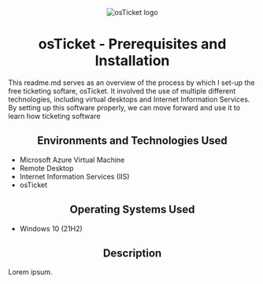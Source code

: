 <div align="center">
	<img src="https://i.imgur.com/Clzj7Xs.png" alt="osTicket logo"/>
</div>

<h1 align="center">osTicket - Prerequisites and Installation</h1>
	<p>This readme.md serves as an overview of the process by which I set-up the free ticketing softare, osTicket. It involved the use of multiple different technologies, including virtual desktops and Internet Information Services. By setting up this software properly, we can move forward and use it to learn how ticketing software </p>

<h2 align="center">Environments and Technologies Used</h2>

- Microsoft Azure Virtual Machine
- Remote Desktop
- Internet Information Services (IIS)
- osTicket

<h2 align="center">Operating Systems Used </h2>

- Windows 10</b> (21H2)
  
<h2 align="center">Description</h2>

<p>
	Lorem ipsum.
</p>

